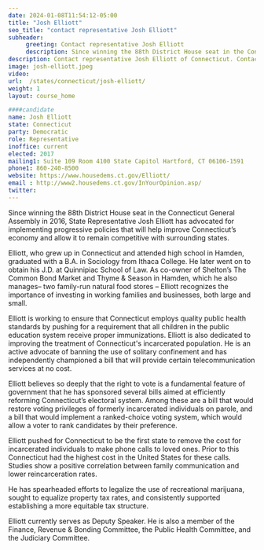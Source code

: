 ```yaml
---
date: 2024-01-08T11:54:12-05:00
title: "Josh Elliott"
seo_title: "contact representative Josh Elliott"
subheader:
     greeting: Contact representative Josh Elliott
     description: Since winning the 88th District House seat in the Connecticut General Assembly in 2016, State Representative Josh Elliott has advocated for implementing progressive policies that will help improve Connecticut’s economy and allow it to remain competitive with surrounding states.
description: Contact representative Josh Elliott of Connecticut. Contact information for Josh Elliott includes email address, phone number, and mailing address.
image: josh-elliott.jpeg
video:
url:  /states/connecticut/josh-elliott/
weight: 1
layout: course_home

####candidate
name: Josh Elliott
state: Connecticut
party: Democratic
role: Representative
inoffice: current
elected: 2017
mailing1: Suite 109 Room 4100 State Capitol Hartford, CT 06106-1591
phone1: 860-240-8500
website: https://www.housedems.ct.gov/Elliott/
email : http://www2.housedems.ct.gov/InYourOpinion.asp/
twitter:
---
```


Since winning the 88th District House seat in the Connecticut General Assembly in 2016, State Representative Josh Elliott has advocated for implementing progressive policies that will help improve Connecticut’s economy and allow it to remain competitive with surrounding states.

Elliott, who grew up in Connecticut and attended high school in Hamden, graduated with a B.A. in Sociology from Ithaca College. He later went on to obtain his J.D. at Quinnipiac School of Law. As co-owner of Shelton’s The Common Bond Market and Thyme & Season in Hamden, which he also manages– two family-run natural food stores – Elliott recognizes the importance of investing in working families and businesses, both large and small.

Elliott is working to ensure that Connecticut employs quality public health standards by pushing for a requirement that all children in the public education system receive proper immunizations. Elliott is also dedicated to improving the treatment of Connecticut's incarcerated population. He is an active advocate of banning the use of solitary confinement and has independently championed a bill that will provide certain telecommunication services at no cost.

Elliott believes so deeply that the right to vote is a fundamental feature of government that he has sponsored several bills aimed at efficiently reforming Connecticut’s electoral system. Among these are a bill that would restore voting privileges of formerly incarcerated individuals on parole, and a bill that would implement a ranked-choice voting system, which would allow a voter to rank candidates by their preference.

Elliott pushed for Connecticut to be the first state to remove the cost for incarcerated individuals to make phone calls to loved ones. Prior to this Connecticut had the highest cost in the United States for these calls. Studies show a positive correlation between family communication and lower reincarceration rates.

He has spearheaded efforts to legalize the use of recreational marijuana, sought to equalize property tax rates, and consistently supported establishing a more equitable tax structure.

Elliott currently serves as Deputy Speaker. He is also a member of the Finance, Revenue & Bonding Committee, the Public Health Committee, and the Judiciary Committee.
